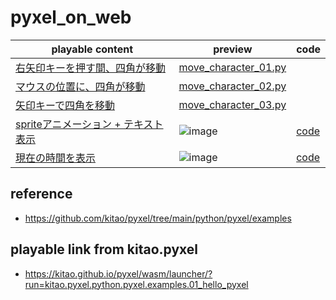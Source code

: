 # pyxel_on_web

|playable content|preview|code|
|-|-|-|
|[右矢印キーを押す間、四角が移動](https://kitao.github.io/pyxel/wasm/launcher/?run=jamad.pyxel_on_web.move_character_01)|[move_character_01.py](https://github.com/jamad/pyxel_on_web/blob/main/move_character_01.py)|　
|[マウスの位置に、四角が移動](https://kitao.github.io/pyxel/wasm/launcher/?run=jamad.pyxel_on_web.move_character_02)|[move_character_02.py](https://github.com/jamad/pyxel_on_web/blob/main/move_character_02.py)|　
|[矢印キーで四角を移動](https://kitao.github.io/pyxel/wasm/launcher/?run=jamad.pyxel_on_web.move_character_03)|[move_character_03.py](https://github.com/jamad/pyxel_on_web/blob/main/move_character_03.py)|　
|[spriteアニメーション + テキスト表示](https://kitao.github.io/pyxel/wasm/launcher/?run=jamad.pyxel_on_web.move_character_04)|![image](https://github.com/jamad/pyxel_on_web/assets/949913/8a29f579-27eb-4794-b2d4-b5eee80ed7e8)|[code](https://github.com/jamad/pyxel_on_web/blob/main/move_character_04.py)|
|[現在の時間を表示](https://kitao.github.io/pyxel/wasm/launcher/?run=jamad.pyxel_on_web.move_character_05)|![image](https://github.com/jamad/pyxel_on_web/assets/949913/ced20af2-dea4-4564-9646-380cf703becc)|[code](https://github.com/jamad/pyxel_on_web/blob/main/move_character_05.py)|





## reference
* https://github.com/kitao/pyxel/tree/main/python/pyxel/examples

## playable link from kitao.pyxel
* https://kitao.github.io/pyxel/wasm/launcher/?run=kitao.pyxel.python.pyxel.examples.01_hello_pyxel
